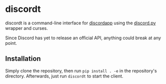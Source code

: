 # discordt

discordt is a command-line interface for [discordapp](https://discordapp.com) using the [discord.py](https://github.com/Rapptz/discord.py) wrapper and curses.

Since Discord has yet to release an official API, anything could break at any point.

## Installation

Simply clone the repository, then run `pip install . -e` in the repository's directory.
Afterwards, just run `discordt` to start the client.
